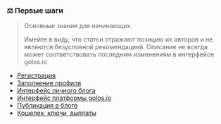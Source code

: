### ⚖️ Первые шаги

> Основные знания для начинающих.  
>   
> Имейте в виду, что статьи отражают позицию их авторов и не являются безусловной рекомендацией. Описание не всегда может соответствовать последним изменениям в интерфейсе golos.io



* [Регистрация](/1-introduction/registratsiya.html)
* [Заполнение профиля](/1-introduction/zapolnenie-profilya.md)
* [Интерфейс личного блога](/1-introduction/interfeis-lichnogo-bloga.md)
* [Интерфейс платформы golos.io](/1-introduction/interfeis-golosio.md)
* [Публикация в блоге](/1-introduction/posting.html)
* [Кошелек, ключи, выплаты](/1-introduction/koshelek-klyuchi-viplati.html)




